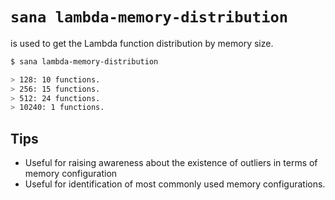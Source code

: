 # `sana lambda-memory-distribution`

is used to get the Lambda function distribution by memory size.

```sh
$ sana lambda-memory-distribution

> 128: 10 functions.
> 256: 15 functions.
> 512: 24 functions.
> 10240: 1 functions.
```

## Tips

- Useful for raising awareness about the existence of outliers in terms of memory configuration
- Useful for identification of most commonly used memory configurations.
